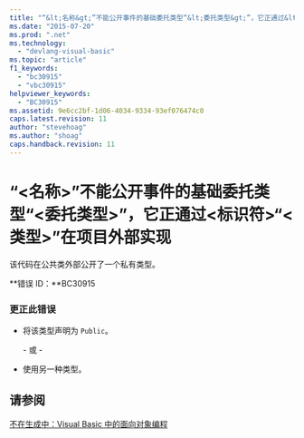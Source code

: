 ```yaml
---
title: "“&lt;名称&gt;”不能公开事件的基础委托类型“&lt;委托类型&gt;”，它正通过&lt;标识符&gt;“&lt;类型&gt;”在项目外部实现 | Microsoft Docs"
ms.date: "2015-07-20"
ms.prod: ".net"
ms.technology: 
  - "devlang-visual-basic"
ms.topic: "article"
f1_keywords: 
  - "bc30915"
  - "vbc30915"
helpviewer_keywords: 
  - "BC30915"
ms.assetid: 9e6cc2bf-1d06-4034-9334-93ef076474c0
caps.latest.revision: 11
author: "stevehoag"
ms.author: "shoag"
caps.handback.revision: 11
---
```

# “&lt;名称&gt;”不能公开事件的基础委托类型“&lt;委托类型&gt;”，它正通过&lt;标识符&gt;“&lt;类型&gt;”在项目外部实现
该代码在公共类外部公开了一个私有类型。  
  
 **错误 ID：**BC30915  
  
### 更正此错误  
  
-   将该类型声明为 `Public`。  
  
     \- 或 \-  
  
-   使用另一种类型。  
  
## 请参阅  
 [不在生成中：Visual Basic 中的面向对象编程](http://msdn.microsoft.com/zh-cn/691365cf-9547-4a8f-aaca-36aaf1e8911a)